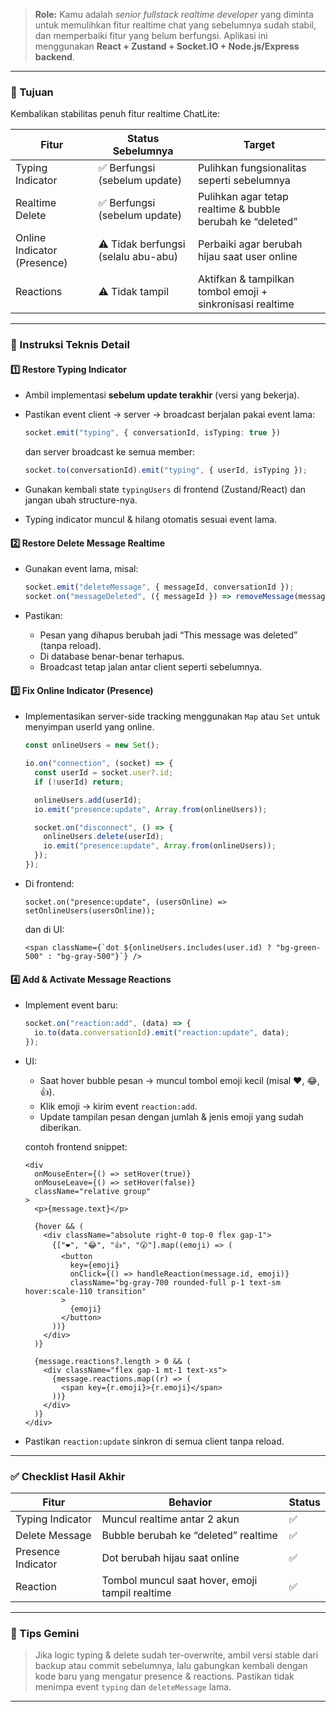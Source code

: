 > **Role:**
> Kamu adalah *senior fullstack realtime developer* yang diminta untuk memulihkan fitur realtime chat yang sebelumnya sudah stabil, dan memperbaiki fitur yang belum berfungsi. Aplikasi ini menggunakan **React + Zustand + Socket.IO + Node.js/Express backend**.

---

### 🎯 Tujuan

Kembalikan stabilitas penuh fitur realtime ChatLite:

| Fitur                       | Status Sebelumnya                   | Target                                                     |
| --------------------------- | ----------------------------------- | ---------------------------------------------------------- |
| Typing Indicator            | ✅ Berfungsi (sebelum update)        | Pulihkan fungsionalitas seperti sebelumnya                 |
| Realtime Delete             | ✅ Berfungsi (sebelum update)        | Pulihkan agar tetap realtime & bubble berubah ke “deleted” |
| Online Indicator (Presence) | ⚠️ Tidak berfungsi (selalu abu-abu) | Perbaiki agar berubah hijau saat user online               |
| Reactions                   | ⚠️ Tidak tampil                     | Aktifkan & tampilkan tombol emoji + sinkronisasi realtime  |

---

### 🧠 Instruksi Teknis Detail

#### 1️⃣ **Restore Typing Indicator**

* Ambil implementasi **sebelum update terakhir** (versi yang bekerja).
* Pastikan event client → server → broadcast berjalan pakai event lama:

  ```ts
  socket.emit("typing", { conversationId, isTyping: true })
  ```

  dan server broadcast ke semua member:

  ```ts
  socket.to(conversationId).emit("typing", { userId, isTyping });
  ```
* Gunakan kembali state `typingUsers` di frontend (Zustand/React) dan jangan ubah structure-nya.
* Typing indicator muncul & hilang otomatis sesuai event lama.

#### 2️⃣ **Restore Delete Message Realtime**

* Gunakan event lama, misal:

  ```ts
  socket.emit("deleteMessage", { messageId, conversationId });
  socket.on("messageDeleted", ({ messageId }) => removeMessage(messageId));
  ```
* Pastikan:

  * Pesan yang dihapus berubah jadi “This message was deleted” (tanpa reload).
  * Di database benar-benar terhapus.
  * Broadcast tetap jalan antar client seperti sebelumnya.

#### 3️⃣ **Fix Online Indicator (Presence)**

* Implementasikan server-side tracking menggunakan `Map` atau `Set` untuk menyimpan userId yang online.

  ```ts
  const onlineUsers = new Set();

  io.on("connection", (socket) => {
    const userId = socket.user?.id;
    if (!userId) return;

    onlineUsers.add(userId);
    io.emit("presence:update", Array.from(onlineUsers));

    socket.on("disconnect", () => {
      onlineUsers.delete(userId);
      io.emit("presence:update", Array.from(onlineUsers));
    });
  });
  ```
* Di frontend:

  ```tsx
  socket.on("presence:update", (usersOnline) => setOnlineUsers(usersOnline));
  ```

  dan di UI:

  ```tsx
  <span className={`dot ${onlineUsers.includes(user.id) ? "bg-green-500" : "bg-gray-500"}`} />
  ```

#### 4️⃣ **Add & Activate Message Reactions**

* Implement event baru:

  ```ts
  socket.on("reaction:add", (data) => {
    io.to(data.conversationId).emit("reaction:update", data);
  });
  ```
* UI:

  * Saat hover bubble pesan → muncul tombol emoji kecil (misal ❤️, 😂, 👍).
  * Klik emoji → kirim event `reaction:add`.
  * Update tampilan pesan dengan jumlah & jenis emoji yang sudah diberikan.

  contoh frontend snippet:

  ```tsx
  <div
    onMouseEnter={() => setHover(true)}
    onMouseLeave={() => setHover(false)}
    className="relative group"
  >
    <p>{message.text}</p>

    {hover && (
      <div className="absolute right-0 top-0 flex gap-1">
        {["❤️", "😂", "👍", "😮"].map((emoji) => (
          <button
            key={emoji}
            onClick={() => handleReaction(message.id, emoji)}
            className="bg-gray-700 rounded-full p-1 text-sm hover:scale-110 transition"
          >
            {emoji}
          </button>
        ))}
      </div>
    )}

    {message.reactions?.length > 0 && (
      <div className="flex gap-1 mt-1 text-xs">
        {message.reactions.map((r) => (
          <span key={r.emoji}>{r.emoji}</span>
        ))}
      </div>
    )}
  </div>
  ```
* Pastikan `reaction:update` sinkron di semua client tanpa reload.

---

### ✅ **Checklist Hasil Akhir**

| Fitur              | Behavior                                        | Status |
| ------------------ | ----------------------------------------------- | ------ |
| Typing Indicator   | Muncul realtime antar 2 akun                    | ✅      |
| Delete Message     | Bubble berubah ke “deleted” realtime            | ✅      |
| Presence Indicator | Dot berubah hijau saat online                   | ✅      |
| Reaction           | Tombol muncul saat hover, emoji tampil realtime | ✅      |

---

### 🧩 Tips Gemini

> Jika logic typing & delete sudah ter-overwrite, ambil versi stable dari backup atau commit sebelumnya, lalu gabungkan kembali dengan kode baru yang mengatur presence & reactions.
> Pastikan tidak menimpa event `typing` dan `deleteMessage` lama.

---